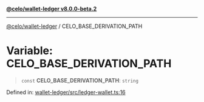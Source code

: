 [**@celo/wallet-ledger v8.0.0-beta.2**](../README.md)

***

[@celo/wallet-ledger](../README.md) / CELO\_BASE\_DERIVATION\_PATH

# Variable: CELO\_BASE\_DERIVATION\_PATH

> `const` **CELO\_BASE\_DERIVATION\_PATH**: `string`

Defined in: [wallet-ledger/src/ledger-wallet.ts:16](https://github.com/celo-org/developer-tooling/blob/master/packages/sdk/wallets/wallet-ledger/src/ledger-wallet.ts#L16)
